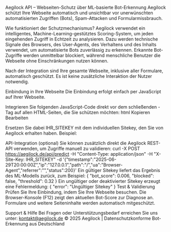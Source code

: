 Aegilock API – Webseiten-Schutz über ML-basierte Bot-Erkennung Aegilock schützt Ihre Webseite automatisch und unsichtbar vor unerwünschten automatisierten Zugriffen (Bots), Spam-Attacken und Formularmissbrauch.

Wie funktioniert der Schutzmechanismus? Aegilock verwendet ein intelligentes, Machine-Learning-gestütztes Scoring-System, um jeden eingehenden Zugriff in Echtzeit zu analysieren. Dazu werden technische Signale des Browsers, des User-Agents, des Verhaltens und des Inhalts verwendet, um automatisierte Bots zuverlässig zu erkennen. Erkannte Bot-Zugriffe werden unmittelbar blockiert, während menschliche Benutzer die Webseite ohne Einschränkungen nutzen können.

Nach der Integration sind Ihre gesamte Webseite, inklusive aller Formulare, automatisch geschützt. Es ist keine zusätzliche Interaktion der Nutzer notwendig.

Einbindung in Ihre Webseite Die Einbindung erfolgt einfach per JavaScript auf Ihrer Webseite.

Integrieren Sie folgenden JavaScript-Code direkt vor dem schließenden -Tag auf allen HTML-Seiten, die Sie schützen möchten:
html Kopieren Bearbeiten
<script src="https://aegilock.de/aegilock-protect.js" data-sitekey="IHR_SITEKEY"></script>
Ersetzen Sie dabei IHR_SITEKEY mit dem individuellen Sitekey, den Sie von Aegilock erhalten haben.
Beispiel:
<script src="https://aegilock.de/aegilock-protect.js" data-sitekey=""></script>

API-Integration (optional) Sie können zusätzlich direkt die Aegilock REST-API verwenden, um Zugriffe manuell zu validieren:
curl -X POST https://aegilock.de/api/predict
-H "Content-Type: application/json"
-H "X-Site-Key: IHR_SITEKEY"
-d '{"timestamp":"2025-06-29T20:00:00Z","ip":"127.0.0.1","path":"/","ua":"Browser-Agent","referrer":"","status":200}' Ein gültiger Sitekey liefert das Ergebnis des ML-Modells zurück, zum Beispiel: { "bot_score": 0.006, "blocked": false, "threshold": 0.32 } Ein ungültiger oder deaktivierter Sitekey erzeugt eine Fehlermeldung:
{ "error": "Ungültiger Sitekey" } Test & Validierung Prüfen Sie Ihre Einbindung, indem Sie Ihre Webseite besuchen.
Die Browser-Konsole (F12) zeigt den aktuellen Bot-Score zur Diagnose an.
Formulare und weitere Seiteninhalte werden automatisch mitgeschützt.

Support & Hilfe Bei Fragen oder Unterstützungsbedarf erreichen Sie uns unter: kontakt@aegilock.de
© 2025 Aegilock | Datenschutzkonforme Bot-Erkennung aus Deutschland
